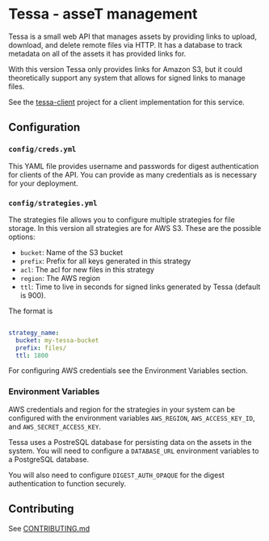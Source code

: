 # Tessa - asseT management

Tessa is a small web API that manages assets by providing links to
upload, download, and delete remote files via HTTP. It has a database to
track metadata on all of the assets it has provided links for.

With this version Tessa only provides links for Amazon S3, but it could
theoretically support any system that allows for signed links to manage
files.

See the [tessa-client][tessa-client] project for a client implementation
for this service.

[tessa-client]: https://github.com/watermarkchurch/tessa-client

## Configuration

### `config/creds.yml`

This YAML file provides username and passwords for digest authentication
for clients of the API. You can provide as many credentials as is
necessary for your deployment.

### `config/strategies.yml`

The strategies file allows you to configure multiple strategies for file
storage. In this version all strategies are for AWS S3. These are the
possible options:

* `bucket`: Name of the S3 bucket
* `prefix`: Prefix for all keys generated in this strategy
* `acl`: The acl for new files in this strategy
* `region`: The AWS region
* `ttl`: Time to live in seconds for signed links generated by Tessa
  (default is 900).

The format is

```yaml

strategy_name:
  bucket: my-tessa-bucket
  prefix: files/
  ttl: 1800

```

For configuring AWS credentials see the Environment Variables section.

### Environment Variables

AWS credentials and region for the strategies in your system can be
configured with the environment variables `AWS_REGION`,
`AWS_ACCESS_KEY_ID`, and `AWS_SECRET_ACCESS_KEY`.

Tessa uses a PostreSQL database for persisting data on the assets in the
system. You will need to configure a `DATABASE_URL` environment
variables to a PostgreSQL database.

You will also need to configure `DIGEST_AUTH_OPAQUE` for the digest
authentication to function securely.

## Contributing

See [CONTRIBUTING.md][contributing]

[contributing]: https://github.com/watermarkchurch/tessa/blob/master/CONTRIBUTING.md

